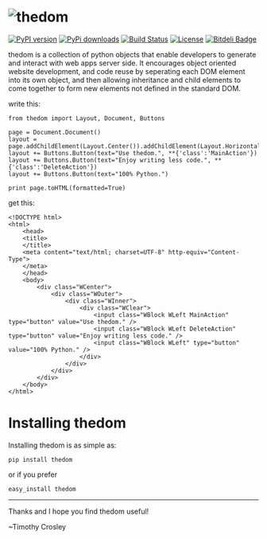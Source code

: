 ![thedom](https://raw.github.com/timothycrosley/thedom/develop/logo.png)
=====

[![PyPI version](https://badge.fury.io/py/thedom.png)](http://badge.fury.io/py/thedom)
[![PyPi downloads](https://pypip.in/d/thedom/badge.png)](https://crate.io/packages/thedom/)
[![Build Status](https://travis-ci.org/timothycrosley/thedom.png?branch=master)](https://travis-ci.org/timothycrosley/thedom)
[![License](https://pypip.in/license/thedom/badge.png)](https://pypi.python.org/pypi/thedom/)
[![Bitdeli Badge](https://d2weczhvl823v0.cloudfront.net/timothycrosley/thedom/trend.png)](https://bitdeli.com/free "Bitdeli Badge")

thedom is a collection of python objects that enable developers to generate and interact with web apps server side.
It encourages object oriented website development, and code reuse by seperating each DOM element into its own object,
and then allowing inheritance and child elements to come together to form new elements not defined in the standard DOM.

write this:

    from thedom import Layout, Document, Buttons

    page = Document.Document()
    layout = page.addChildElement(Layout.Center()).addChildElement(Layout.Horizontal())
    layout += Buttons.Button(text="Use thedom.", **{'class':'MainAction'})
    layout += Buttons.Button(text="Enjoy writing less code.", **{'class':'DeleteAction'})
    layout += Buttons.Button(text="100% Python.")

    print page.toHTML(formatted=True)

get this:

    <!DOCTYPE html>
    <html>
        <head>
        <title>
        </title>
        <meta content="text/html; charset=UTF-8" http-equiv="Content-Type">
        </meta>
        </head>
        <body>
            <div class="WCenter">
                <div class="WOuter">
                    <div class="WInner">
                        <div class="WClear">
                            <input class="WBlock WLeft MainAction" type="button" value="Use thedom." />
                            <input class="WBlock WLeft DeleteAction" type="button" value="Enjoy writing less code." />
                            <input class="WBlock WLeft" type="button" value="100% Python." />
                        </div>
                    </div>
                </div>
            </div>
        </body>
    </html>

Installing thedom
===================

Installing thedom is as simple as:

    pip install thedom

or if you prefer

    easy_install thedom

--------------------------------------------

Thanks and I hope you find thedom useful!

~Timothy Crosley
